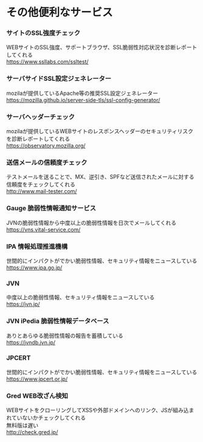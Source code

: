 # その他便利なサービス

### サイトのSSL強度チェック  
WEBサイトのSSL強度、サポートブラウザ、SSL脆弱性対応状況を診断レポートしてくれる  
https://www.ssllabs.com/ssltest/  

### サーバサイドSSL設定ジェネレーター
mozilaが提供しているApache等の推奨SSL設定ジェネレーター  
https://mozilla.github.io/server-side-tls/ssl-config-generator/  

### サーバヘッダーチェック
mozilaが提供しているWEBサイトのレスポンスヘッダーのセキュリティリスクを診断レポートしてくれる  
https://observatory.mozilla.org/  

### 送信メールの信頼度チェック
テストメールを送ることで、MX、逆引き、SPFなど送信されたメールに対する信頼度をチェックしてくれる  
http://www.mail-tester.com/  

### Gauge 脆弱性情報通知サービス  
JVNの脆弱性情報から中度以上の脆弱性情報を日次でメールしてくれる  
https://vns.vital-service.com/  

### IPA 情報処理推進機構  
世間的にインパクトがでかい脆弱性情報、セキュリティ情報をニュースしている  
https://www.ipa.go.jp/  

### JVN 
中度以上の脆弱性情報、セキュリティ情報をニュースしている  
https://jvn.jp/  

### JVN iPedia 脆弱性情報データベース  
ありとあらゆる脆弱性情報の報告を蓄積している  
https://jvndb.jvn.jp/  

### JPCERT
世間的にインパクトがでかい脆弱性情報、セキュリティ情報をニュースしている  
https://www.jpcert.or.jp/  

### Gred WEB改ざん検知  
WEBサイトをクローリングしてXSSや外部ドメインへのリンク、JSが組み込まれていないかチェックしてくれる  
無料版は遅い  
http://check.gred.jp/  
